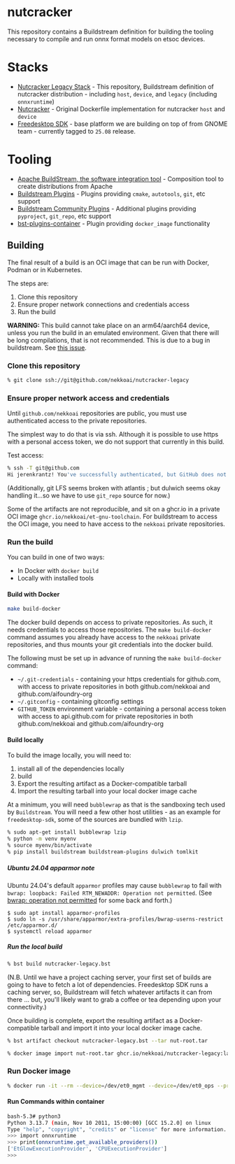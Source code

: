 # nutcracker

This repository contains a Buildstream definition for building the tooling necessary to compile and run onnx format models
on etsoc devices.

# Stacks
* [Nutcracker Legacy Stack](https://github.com/nekkoai/nutcracker-buildstream) - This repository, Buildstream definition of nutcracker distribution - including `host`, `device`, and `legacy` (including `onnxruntime`)
* [Nutcracker](https://github.com/nekkoai/nutcracker) - Original Dockerfile implementation for nutcracker `host` and `device`
* [Freedesktop SDK](https://gitlab.com/freedesktop-sdk/freedesktop-sdk) - base platform we are building on top of from GNOME team - currently tagged to `25.08` release.

# Tooling
* [Apache BuildStream, the software integration tool](https://buildstream.build/) - Composition tool to create distributions from Apache
* [Buildstream Plugins](https://github.com/apache/buildstream-plugins) - Plugins providing `cmake`, `autotools`, `git`, etc support
* [Buildstream Community Plugins](https://gitlab.com/BuildStream/buildstream-plugins-community) - Additional plugins providing `pyproject`, `git_repo`, etc support
* [bst-plugins-container](https://gitlab.com/BuildStream/bst-plugins-container) - Plugin providing `docker_image` functionality

## Building

The final result of a build is an OCI image that can be run with Docker, Podman or in Kubernetes.

The steps are:

1. Clone this repository
1. Ensure proper network connections and credentials access
1. Run the build

**WARNING:** This build cannot take place on an arm64/aarch64 device, unless you run the build in an emulated environment.
Given that there will be long compilations, that is not recommended. This is due to a bug in buildstream. 
See [this issue](https://github.com/apache/buildstream/issues/1833).

### Clone this repository

```sh
% git clone ssh://git@github.com/nekkoai/nutcracker-legacy
```

### Ensure proper network access and credentials

Until `github.com/nekkoai` repositories are public, you must use authenticated access to the private repositories.

The simplest way to do that is via ssh. Although it is possible to use https with a personal access token, we do not
support that currently in this build.

Test access:

```sh
% ssh -T git@github.com
Hi jerenkrantz! You've successfully authenticated, but GitHub does not provide shell access.
```

(Additionally, git LFS seems broken with atlantis ; but dulwich seems okay handling it...so we have to use `git_repo` source for now.)

Some of the artifacts are not reproducible, and sit on a ghcr.io in a private OCI image `ghcr.io/nekkoai/et-gnu-toolchain`.
For buildstream to access the OCI image, you need to have access to the `nekkoai` private repositories.

### Run the build

You can build in one of two ways:

* In Docker with `docker build`
* Locally with installed tools

#### Build with Docker

```sh
make build-docker
```

The docker build depends on access to private repositories. As such, it needs credentials to access those repositories.
The `make build-docker` command assumes you already have access to the `nekkoai` private repositories, and thus
mounts your git credentials into the docker build.

The following must be set up in advance of running the `make build-docker` command:

* `~/.git-credentials` - containing your https credentials for github.com, with access to private repositories in both github.com/nekkoai and github.com/aifoundry-org
* `~/.gitconfig` - containing gitconfig settings
* `GITHUB_TOKEN` environment variable - containing a personal access token with access to api.github.com for private repositories in both github.com/nekkoai and github.com/aifoundry-org

#### Build locally

To build the image locally, you will need to:

1. install all of the dependencies locally
1. build
1. Export the resulting artifact as a Docker-compatible tarball
1. Import the resulting tarball into your local docker image cache

At a minimum, you will need `bubblewrap` as that is the sandboxing tech used by `Buildstream`.  You will need a few other host utilities - as an example for `freedesktop-sdk`, some of the sources are bundled with `lzip`.

```sh
% sudo apt-get install bubblewrap lzip
% python -m venv myenv
% source myenv/bin/activate
% pip install buildstream buildstream-plugins dulwich tomlkit
```

##### Ubuntu 24.04 apparmor note

Ubuntu 24.04's default `apparmor` profiles may cause `bubblewrap` to fail with `bwrap: loopback: Failed RTM_NEWADDR: Operation not permitted`.  (See [bwrap: operation not permitted](https://github.com/ocaml/opam/issues/5968) for some back and forth.)

```
$ sudo apt install apparmor-profiles
$ sudo ln -s /usr/share/apparmor/extra-profiles/bwrap-userns-restrict /etc/apparmor.d/
$ systemctl reload apparmor
```

##### Run the local build

```sh
% bst build nutcracker-legacy.bst
```

(N.B. Until we have a project caching server, your first set of builds are going to have to fetch a lot of dependencies.  Freedesktop SDK runs a caching server, so, Buildstream will fetch whatever artifacts it can from there ... but, you'll likely want to grab a coffee or tea depending upon your connectivity.)

Once building is complete, export the resulting artifact as a Docker-compatible tarball and import it into your local docker
image cache.

```sh
% bst artifact checkout nutcracker-legacy.bst --tar nut-root.tar
```


```sh
% docker image import nut-root.tar ghcr.io/nekkoai/nutcracker-legacy:latest
```

### Run Docker image

```sh
% docker run -it --rm --device=/dev/et0_mgmt --device=/dev/et0_ops --privileged -v /home/justin:/home/justin -v /home/justin/workspace:/workspace ghcr.io/nekkoai/nutcracker-legacy:latest
```

#### Run Commands within container

```sh
bash-5.3# python3
Python 3.13.7 (main, Nov 10 2011, 15:00:00) [GCC 15.2.0] on linux
Type "help", "copyright", "credits" or "license" for more information.
>>> import onnxruntime
>>> print(onnxruntime.get_available_providers())
['EtGlowExecutionProvider', 'CPUExecutionProvider']
>>>
```